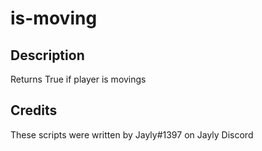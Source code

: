# is-moving

## Description
Returns True if player is movings

## Credits
These scripts were written by Jayly#1397 on Jayly Discord
